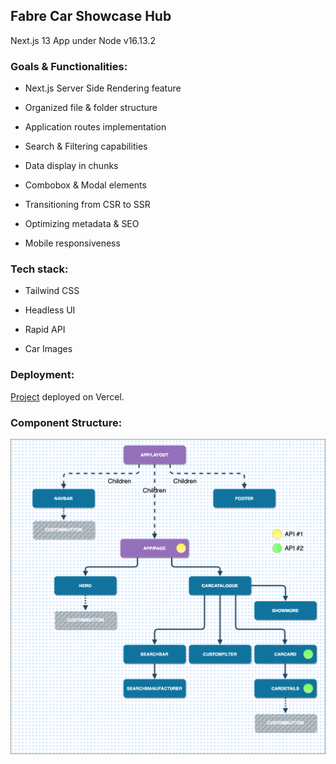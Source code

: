 ## Fabre Car Showcase Hub

Next.js 13 App under Node v16.13.2

### Goals & Functionalities:

- Next.js Server Side Rendering feature

- Organized file & folder structure

- Application routes implementation

- Search & Filtering capabilities

- Data display in chunks

- Combobox & Modal elements

- Transitioning from CSR to SSR

- Optimizing metadata & SEO

- Mobile responsiveness

### Tech stack:

- Tailwind CSS

- Headless UI

- Rapid API

- Car Images

### Deployment:

[Project](https://fabre-car-showcase.vercel.app/) deployed on Vercel.

### Component Structure:

![Component Structure](https://github.com/marwanfabrejr/fabre-car-showcase/blob/main/assets/component-structure.png)

